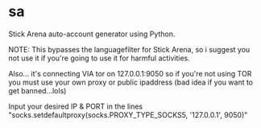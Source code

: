 # sa

Stick Arena auto-account generator using Python.

NOTE: This bypasses the languagefilter for Stick Arena, so i suggest you not use it if you're going to use it for harmful activities.

Also... it's connecting VIA tor on 127.0.0.1:9050 so if you're not using TOR you must use your own proxy or public ipaddress (bad idea if you want to get banned...lols)

Input your desired IP & PORT in the lines "socks.setdefaultproxy(socks.PROXY_TYPE_SOCKS5, '127.0.0.1', 9050)"
